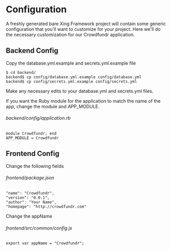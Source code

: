 # Configuration

A freshly generated bare Xing Framework project will contain some generic configuration that you'll want to customize for your project.  Here we'll do the necessary customization for our Crowdfundr application. 

## Backend Config

Copy the database.yml.example and secrets.yml.example file

    $ cd backend/
    backend$ cp config/database.yml.example config/database.yml
    backend$ cp config/secrets.yml.example config/secrets.yml
    
Make any necessary edits to your database.yml and secrets.yml files.

If you want the Ruby module for the application to match the name of the app, change the module and APP_MODULE.
######  backend/config/application.rb

    module Crowdfundr; end
    APP_MODULE = Crowdfundr

## Frontend Config

Change the following fields
###### frontend/package.json

    "name": "Crowdfundr",
    "version": "0.0.1",
    "author": "Your Name",
    "homepage": "http://crowdfundr.com"
   
Change the appName 
###### frontend/src/common/config.js

    export var appName = "Crowdfundr";

